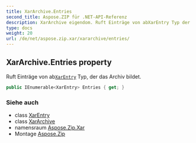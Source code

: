 ```yaml
---
title: XarArchive.Entries
second_title: Aspose.ZIP für .NET-API-Referenz
description: XarArchive eigendom. Ruft Einträge von abXarEntry Typ der das Archiv bildet.
type: docs
weight: 20
url: /de/net/aspose.zip.xar/xararchive/entries/
---
```

## XarArchive.Entries property

Ruft Einträge von ab[`XarEntry`](../../xarentry/) Typ, der das Archiv bildet.

```csharp
public IEnumerable<XarEntry> Entries { get; }
```

### Siehe auch

* class [XarEntry](../../xarentry/)
* class [XarArchive](../)
* namensraum [Aspose.Zip.Xar](../../xararchive/)
* Montage [Aspose.Zip](../../../)


